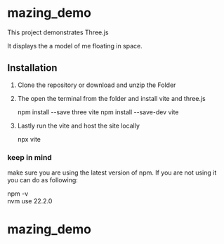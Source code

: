# mazing_demo


This project demonstrates Three.js

It displays the a model of me floating in space.



## Installation

1. Clone the repository or download and unzip the Folder

   
2. The open the terminal from the folder and install vite and three.js

    npm install --save three vite npm install --save-dev vite

3. Lastly run the vite and host the site locally 

    npx vite

### keep in mind
make sure you are using the latest version of npm.
If you are not using it you can do as following:

npm -v     
nvm use 22.2.0   
# mazing_demo
